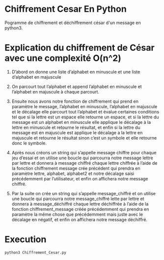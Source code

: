 # Chiffrement Cesar En Python
Pogramme de chiffrement et déchiffrement césar d'un message en python3.

# Explication du chiffrement de César avec une complexité O(n^2)
1. D’abord on donne une liste d’alphabet en minuscule et une liste d’alphabet en majuscule

2. On parcourt tout l’alphabet et append l’alphabet en minuscule et l’alphabet en majuscule à 
chaque parcourt.

3. Ensuite nous avons notre fonction de chiffrement qui prend en paramètre le message, 
l’alphabet en minuscule, l’alphabet en majuscule et le décalage elle parcourt tout l’alphabet et 
évalue certaines conditions tel que si la lettre est un espace elle retourne un espace, et si la
lettre du message est un alphabet en minuscule elle applique le décalage à la lettre en 
minuscule et retourne le résultat, et enfin si la lettre du message est en majuscule est applique 
le décalage a la lettre en majuscule et retourne le résultat sinon c’est un symbole et elle 
retourne donc le symbole. 

4. Après nous créons un string qui s’appelle message chiffre pour chaque jeu d’essai et on utilise 
une boucle qui parcourra notre message lettre par lettre et donnera à message chiffré chaque 
lettre chiffrée à l’aide de la fonction chiffrement message crée précédent qui prendra en 
paramètre lettre, alphabet, alphabet2 et notre décalage saisi précédemment par l’utilisateur, et 
enfin on affichera notre message chiffré.

5. Par la suite on crée un string qui s’appelle message_chiffré et on utilise une boucle qui parcourra
notre message_chiffré lette par lettre et donnera à message_déchiffré chaque lettre déchiffrée
à l’aide de la fonction chiffrement_message créée précédemment qui prendra en paramètre la 
même chose que précédemment mais juste avec le décalage en négatif, et enfin on affichera 
notre message déchiffré.

# Execution
`python3 Chiffrement_Cesar.py`
